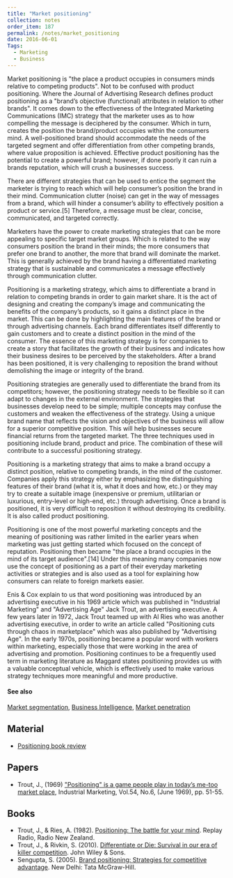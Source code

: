 ```yaml
---
title: "Market positioning"
collection: notes
order_item: 187
permalink: /notes/market_positioning
date: 2016-06-01
Tags:
  - Marketing
  - Business
---
```


Market positioning is "the place a product occupies in consumers minds relative to competing products". Not to be confused with product positioning. Where the Journal of Advertising Research defines product positioning as a "brand’s objective (functional) attributes in relation to other brands". It comes down to the effectiveness of the Integrated Marketing Communications (IMC) strategy that the marketer uses as to how compelling the message is deciphered by the consumer. Which in turn, creates the position the brand/product occupies within the consumers mind. A well-positioned brand should accommodate the needs of the targeted segment and offer differentiation from other competing brands, where value proposition is achieved. Effective product positioning has the potential to create a powerful brand; however, if done poorly it can ruin a brands reputation, which will crush a businesses success.

There are different strategies that can be used to entice the segment the marketer is trying to reach which will help consumer’s position the brand in their mind. Communication clutter (noise) can get in the way of messages from a brand, which will hinder a consumer’s ability to effectively position a product or service.[5] Therefore, a message must be clear, concise, communicated, and targeted correctly.

Marketers have the power to create marketing strategies that can be more appealing to specific target market groups. Which is related to the way consumers position the brand in their minds; the more consumers that prefer one brand to another, the more that brand will dominate the market. This is generally achieved by the brand having a differentiated marketing strategy that is sustainable and communicates a message effectively through communication clutter.

Positioning is a marketing strategy, which aims to differentiate a brand in relation to competing brands in order to gain market share. It is the act of designing and creating the company’s image and communicating the benefits of the company’s products, so it gains a distinct place in the market. This can be done by highlighting the main features of the brand or through advertising channels. Each brand differentiates itself differently to gain customers and to create a distinct position in the mind of the consumer. The essence of this marketing strategy is for companies to create a story that facilitates the growth of their business and indicates how their business desires to be perceived by the stakeholders. After a brand has been positioned, it is very challenging to reposition the brand without demolishing the image or integrity of the brand.

Positioning strategies are generally used to differentiate the brand from its competitors; however, the positioning strategy needs to be flexible so it can adapt to changes in the external environment. The strategies that businesses develop need to be simple; multiple concepts may confuse the customers and weaken the effectiveness of the strategy. Using a unique brand name that reflects the vision and objectives of the business will allow for a superior competitive position. This will help businesses secure financial returns from the targeted market. The three techniques used in positioning include brand, product and price. The combination of these will contribute to a successful positioning strategy.

Positioning is a marketing strategy that aims to make a brand occupy a distinct position, relative to competing brands, in the mind of the customer. Companies apply this strategy either by emphasizing the distinguishing features of their brand (what it is, what it does and how, etc.) or they may try to create a suitable image (inexpensive or premium, utilitarian or luxurious, entry-level or high-end, etc.) through advertising. Once a brand is positioned, it is very difficult to reposition it without destroying its credibility. It is also called product positioning.

Positioning is one of the most powerful marketing concepts and the meaning of positioning was rather limited in the earlier years when marketing was just getting started which focused on the concept of reputation. Positioning then became "the place a brand occupies in the mind of its target audience".[14] Under this meaning many companies now use the concept of positioning as a part of their everyday marketing activities or strategies and is also used as a tool for explaining how consumers can relate to foreign markets easier.

Enis & Cox explain to us that word positioning was introduced by an advertising executive in his 1969 article which was published in "Industrial Marketing" and "Advertising Age" Jack Trout, an advertising executive. A few years later in 1972, Jack Trout teamed up with Al Ries who was another advertising executive, in order to write an article called "Positioning cuts through chaos in marketplace" which was also published by "Advertising Age". In the early 1970s, positioning became a popular word with workers within marketing, especially those that were working in the area of advertising and promotion. Positioning continues to be a frequently used term in marketing literature as Maggard states positioning provides us with a valuable conceptual vehicle, which is effectively used to make various strategy techniques more meaningful and more productive.


#### See also
[Market segmentation](/notes/market_segmentation), [Business Intelligence](/notes/business_intelligence), [Market penetration](/notes/market_penetration)


## Material
* [Positioning book review](http://www.smevalueadvisors.com/wp-content/uploads/2014/01/Positioning-book-review.pdf)


## Papers
* Trout, J., (1969) ["Positioning" is a game people play in today’s me-too market place](), Industrial Marketing, Vol.54, No.6, (June 1969), pp. 51-55.


## Books
* Trout, J., & Ries, A. (1982). [Positioning: The battle for your mind](https://www.goodreads.com/book/show/760025.Positioning). Replay Radio, Radio New Zealand.
* Trout, J., & Rivkin, S. (2010). [Differentiate or Die: Survival in our era of killer competition](https://www.goodreads.com/book/show/105146.Differentiate_or_Die). John Wiley & Sons.
* Sengupta, S. (2005). [Brand positioning: Strategies for competitive advantage](https://www.goodreads.com/book/show/1671532.Brand_Positioning). New Delhi: Tata McGraw-Hill.


